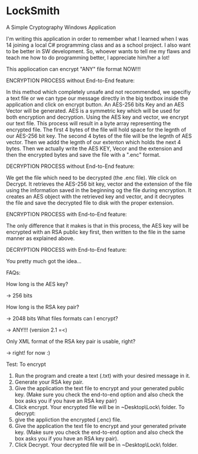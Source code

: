 # LockSmith
A Simple Cryptography Windows Application

I'm writing this application in order to remember what I learned when I was 14 joining a local C# programming class and as a school project. I also want to be better in SW development. So, whoever wants to tell me my flaws and teach me how to do programming better, I appreciate him/her a lot!


This appliocation can encrypt "ANY" file format NOW!!!

ENCRYPTION PROCESS without End-to-End feature:
  
  In this method which completely unsafe and not recommended, we specifiy a text file or we can type our message directly in the big textbox inside the application and click on encrypt button. An AES-256 bits Key and an AES Vector will be generated. AES is a symmetric key which will be used for both encryption and decryption. Using the AES key and vector, we encrypt our text file. This process will result in a byte array representing the encrypted file. The first 4 bytes of the file will hold space for the legnth of our AES-256 bit key. The second 4 bytes of the file will be the legnth of AES vector. Then we addd the legnth of our extenton which holds the next 4 bytes. Then we actually write the AES KEY, Vecor and the extension and then the encrypted bytes and save the file with a ".enc" format.

DECRYPTION PROCESS without End-to-End feature:

  We get the file which need to be decrypted (the .enc file). We click on Decrypt. It retrieves the AES-256 bit key, vector and the extension of the file using the information saved in the beginning og the file during encryption. It creates an AES object with the retrieved key and vector, and it decryptes the file and save the decrypted file to disk with the proper extension.
  
  
ENCRYPTION PROCESS with End-to-End feature:

  The only difference that it makes is that in this process, the AES key will be encrypted with an RSA public key first, then written to the file in the same manner as explained above.
  
DECRYPTION PROCESS with End-to-End feature:

  You pretty much got the idea...
  
  
FAQs:

How long is the AES key?

-> 256 bits

How long is the RSA key pair?

-> 2048 bits
What files formats can I encrypt?

-> ANY!!! (version 2.1 =<)

Only XML format of the RSA key pair is usable, right?

-> right! for now :)


Test:
To encrypt
1. Run the program and create a text (.txt) with your desired message in it.
2. Generate your RSA key pair.
3. Give the application the text file to encrypt and your generated public key. (Make sure you check the end-to-end option and also check the box asks you if you have an RSA key pair)
4. Click encrypt. Your encrypted file will be in ~Desktop\Lock\ folder.
To decrypt:
1. give the appliction the encrypted (.enc) file.
2. Give the application the text file to encrypt and your generated private key. (Make sure you check the end-to-end option and also check the box asks you if you have an RSA key pair).
3. Click Decrypt. Your decrypted file will be in ~Desktop\Lock\ folder.
